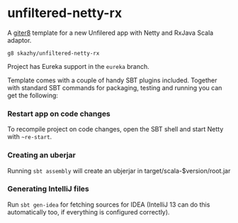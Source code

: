 # unfiltered-netty-rx

A [giter8](https://github.com/n8han/giter8) template for a new Unfilered app with Netty and RxJava Scala adaptor.


    g8 skazhy/unfiltered-netty-rx


Project has Eureka support in the `eureka` branch.

Template comes with a couple of handy SBT plugins included. Together with
standard SBT commands for packaging, testing and running you can get the
following:


### Restart app on code changes

To recompile project on code changes, open the SBT shell and start Netty with
`~re-start`.


### Creating an uberjar

Running `sbt assembly` will create an ubjerjar in
target/scala-$version/root.jar


### Generating IntelliJ files

Run `sbt gen-idea` for fetching sources for IDEA (IntelliJ 13 can do this
automatically too, if everything is configured correctly).
